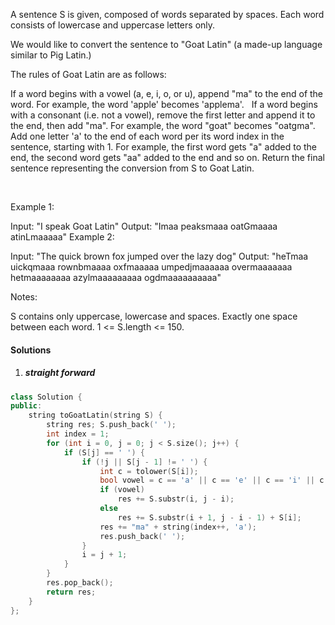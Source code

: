 A sentence S is given, composed of words separated by spaces. Each word consists of lowercase and uppercase letters only.

We would like to convert the sentence to "Goat Latin" (a made-up language similar to Pig Latin.)

The rules of Goat Latin are as follows:

If a word begins with a vowel (a, e, i, o, or u), append "ma" to the end of the word.
For example, the word 'apple' becomes 'applema'.
 
If a word begins with a consonant (i.e. not a vowel), remove the first letter and append it to the end, then add "ma".
For example, the word "goat" becomes "oatgma".
 
Add one letter 'a' to the end of each word per its word index in the sentence, starting with 1.
For example, the first word gets "a" added to the end, the second word gets "aa" added to the end and so on.
Return the final sentence representing the conversion from S to Goat Latin. 

 

Example 1:

Input: "I speak Goat Latin"
Output: "Imaa peaksmaaa oatGmaaaa atinLmaaaaa"
Example 2:

Input: "The quick brown fox jumped over the lazy dog"
Output: "heTmaa uickqmaaa rownbmaaaa oxfmaaaaa umpedjmaaaaaa overmaaaaaaa hetmaaaaaaaa azylmaaaaaaaaa ogdmaaaaaaaaaa"
 

Notes:

S contains only uppercase, lowercase and spaces. Exactly one space between each word.
1 <= S.length <= 150.

#### Solutions

1. ##### straight forward


```cpp
class Solution {
public:
    string toGoatLatin(string S) {
        string res; S.push_back(' ');
        int index = 1;
        for (int i = 0, j = 0; j < S.size(); j++) {
            if (S[j] == ' ') {
                if (!j || S[j - 1] != ' ') {
                    int c = tolower(S[i]);
                    bool vowel = c == 'a' || c == 'e' || c == 'i' || c == 'o' || c == 'u';
                    if (vowel)
                        res += S.substr(i, j - i);
                    else
                        res += S.substr(i + 1, j - i - 1) + S[i];
                    res += "ma" + string(index++, 'a');
                    res.push_back(' ');
                }
                i = j + 1;
            }
        }
        res.pop_back();
        return res;
    }
};
```